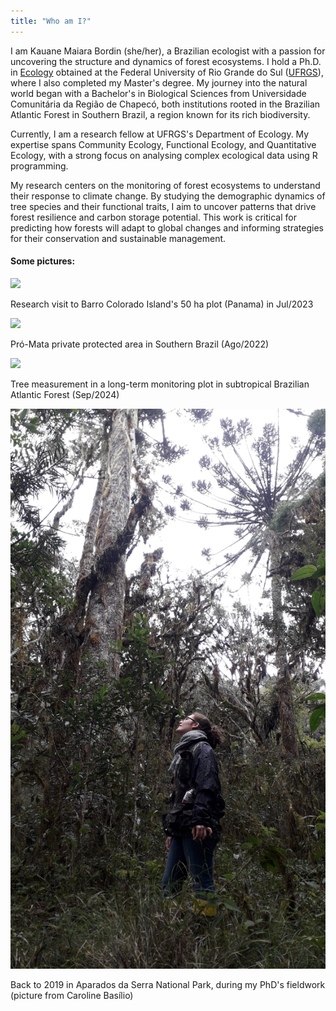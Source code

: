 ```yaml
---
title: "Who am I?" 
---
```


I am Kauane Maiara Bordin (she/her), a Brazilian ecologist with a passion for uncovering the structure and dynamics of forest ecosystems. I hold a Ph.D. in [Ecology](https://www.ufrgs.br/ppgecologia/) obtained at the Federal University of Rio Grande do Sul ([UFRGS](http://www.ufrgs.br/ufrgs/inicial)), where I also completed my Master's degree. My journey into the natural world began with a Bachelor's in Biological Sciences from Universidade Comunitária da Região de Chapecó, both institutions rooted in the Brazilian Atlantic Forest in Southern Brazil, a region known for its rich biodiversity.

Currently, I am a research fellow at UFRGS's Department of Ecology. My expertise spans Community Ecology, Functional Ecology, and Quantitative Ecology, with a strong focus on analysing complex ecological data using R programming.

My research centers on the monitoring of forest ecosystems to understand their response to climate change. By studying the demographic dynamics of tree species and their functional traits, I aim to uncover patterns that drive forest resilience and carbon storage potential. This work is critical for predicting how forests will adapt to global changes and informing strategies for their conservation and sustainable management.

#### Some pictures:

![](assets/images/bci.jpg)

Research visit to Barro Colorado Island's 50 ha plot (Panama) in Jul/2023

![](assets/images/promata.jpg)

Pró-Mata private protected area in Southern Brazil (Ago/2022)

![](assets/images/measuring.jpg)

Tree measurement in a long-term monitoring plot in subtropical Brazilian Atlantic Forest (Sep/2024)

![](assets/images/pna.jpg)

Back to 2019 in Aparados da Serra National Park, during my PhD's fieldwork (picture from Caroline Basílio)
